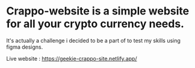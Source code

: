 # Crappo-website is a simple website for all your crypto currency needs.
It's actually a challenge i decided to be a part of to test my skills using figma designs.

Live website : https://geekie-crappo-site.netlify.app/
